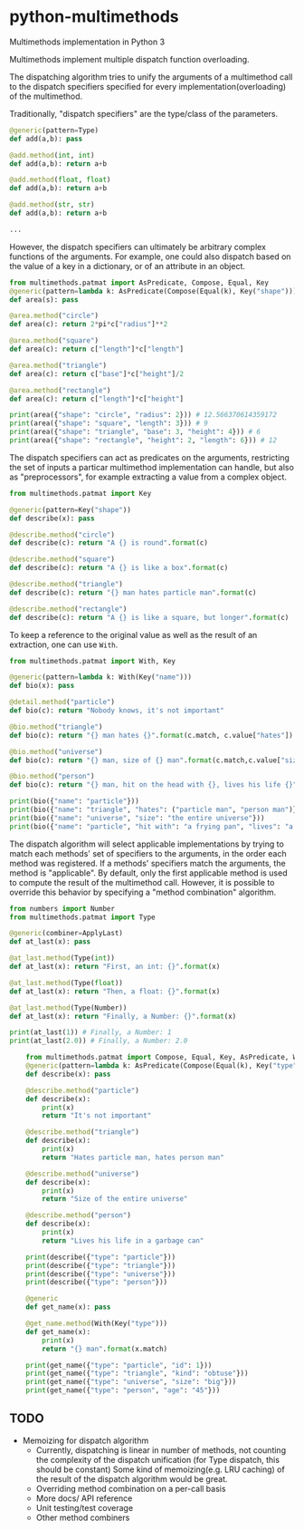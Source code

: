 # python-multimethods
Multimethods implementation in Python 3

Multimethods implement multiple dispatch function overloading.

The dispatching algorithm tries to unify the arguments of a multimethod call
to the dispatch specifiers specified for every implementation(overloading) of the multimethod.

Traditionally, "dispatch specifiers" are the type/class of the parameters.

```python
@generic(pattern=Type)
def add(a,b): pass

@add.method(int, int)
def add(a,b): return a+b

@add.method(float, float)
def add(a,b): return a+b

@add.method(str, str)
def add(a,b): return a+b

...
```

However, the dispatch specifiers can ultimately be arbitrary complex functions of the arguments.
For example, one could also dispatch based on the value of a key in a dictionary, or of an attribute in an object.

```python
from multimethods.patmat import AsPredicate, Compose, Equal, Key
@generic(pattern=lambda k: AsPredicate(Compose(Equal(k), Key("shape"))))
def area(s): pass

@area.method("circle")
def area(c): return 2*pi*c["radius"]**2

@area.method("square")
def area(c): return c["length"]*c["length"]

@area.method("triangle")
def area(c): return c["base"]*c["height"]/2

@area.method("rectangle")
def area(c): return c["length"]*c["height"]

print(area({"shape": "circle", "radius": 2})) # 12.566370614359172
print(area({"shape": "square", "length": 3})) # 9
print(area({"shape": "triangle", "base": 3, "height": 4})) # 6
print(area({"shape": "rectangle", "height": 2, "length": 6})) # 12

```

The dispatch specifiers can act as predicates on the arguments, restricting the set of inputs
a particar multimethod implementation can handle, but also as "preprocessors",
for example extracting a value from a complex object.

```python
from multimethods.patmat import Key

@generic(pattern=Key("shape"))
def describe(x): pass

@describe.method("circle")
def describe(c): return "A {} is round".format(c)

@describe.method("square")
def describe(c): return "A {} is like a box".format(c)

@describe.method("triangle")
def describe(c): return "{} man hates particle man".format(c)

@describe.method("rectangle")
def describe(c): return "A {} is like a square, but longer".format(c)
```

To keep a reference to the original value as well as the result of an extraction,
one can use `With`.

```python
from multimethods.patmat import With, Key

@generic(pattern=lambda k: With(Key("name")))
def bio(x): pass

@detail.method("particle")
def bio(c): return "Nobody knows, it's not important"

@bio.method("triangle")
def bio(c): return "{} man hates {}".format(c.match, c.value["hates"])

@bio.method("universe")
def bio(c): return "{} man, size of {} man".format(c.match,c.value["size"])

@bio.method("person")
def bio(c): return "{} man, hit on the head with {}, lives his life {}".format(c.match, c.value["hit with"], c.value["lives"])

print(bio({"name": "particle"}))
print(bio({"name": "triangle", "hates": ("particle man", "person man")}))
print(bio({"name": "universe", "size": "the entire universe"}))
print(bio({"name": "particle", "hit with": "a frying pan", "lives": "a garbage can"}))

```

The dispatch algorithm will select applicable implementations by trying to match
each methods' set of specifiers to the arguments, in the order each method was registered.
If a methods' specifiers match the arguments, the method is "applicable".
By default, only the first applicable method is used to compute the result of the multimethod call.
However, it is possible to override this behavior by specifying a "method combination" algorithm.

```python
from numbers import Number
from multimethods.patmat import Type

@generic(combiner=ApplyLast)
def at_last(x): pass

@at_last.method(Type(int))
def at_last(x): return "First, an int: {}".format(x)

@at_last.method(Type(float))
def at_last(x): return "Then, a float: {}".format(x)

@at_last.method(Type(Number))
def at_last(x): return "Finally, a Number: {}".format(x)

print(at_last(1)) # Finally, a Number: 1
print(at_last(2.0)) # Finally, a Number: 2.0

```

~~~python
    from multimethods.patmat import Compose, Equal, Key, AsPredicate, With
    @generic(pattern=lambda k: AsPredicate(Compose(Equal(k), Key("type"))))
    def describe(x): pass

    @describe.method("particle")
    def describe(x):
        print(x)
        return "It's not important"

    @describe.method("triangle")
    def describe(x):
        print(x)
        return "Hates particle man, hates person man"

    @describe.method("universe")
    def describe(x):
        print(x)
        return "Size of the entire universe"

    @describe.method("person")
    def describe(x):
        print(x)
        return "Lives his life in a garbage can"

    print(describe({"type": "particle"}))
    print(describe({"type": "triangle"}))
    print(describe({"type": "universe"}))
    print(describe({"type": "person"}))

    @generic
    def get_name(x): pass

    @get_name.method(With(Key("type")))
    def get_name(x):
        print(x)
        return "{} man".format(x.match)

    print(get_name({"type": "particle", "id": 1}))
    print(get_name({"type": "triangle", "kind": "obtuse"}))
    print(get_name({"type": "universe", "size": "big"}))
    print(get_name({"type": "person", "age": "45"}))
~~~


## TODO

* Memoizing for dispatch algorithm
    * Currently, dispatching is linear in number of methods, 
      not counting the complexity of the dispatch unification
      (for Type dispatch, this should be constant)
      Some kind of memoizing(e.g. LRU caching) of the result of the dispatch algorithm would be great.
    * Overriding method combination on a per-call basis
    * More docs/ API reference
    * Unit testing/test coverage
    * Other method combiners

